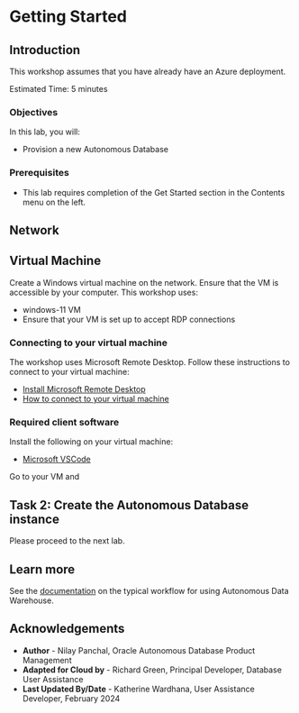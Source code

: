 # Getting Started

## Introduction

This workshop assumes that you have already have an Azure deployment. 

Estimated Time: 5 minutes

### Objectives

In this lab, you will:

-   Provision a new Autonomous Database

### Prerequisites

-   This lab requires completion of the Get Started section in the Contents menu on the left.


## Network

## Virtual Machine
Create a Windows virtual machine on the network. Ensure that the VM is accessible by your computer. This workshop uses: 
* windows-11 VM
* Ensure that your VM is set up to accept RDP connections

### Connecting to your virtual machine
The workshop uses Microsoft Remote Desktop. Follow these instructions to connect to your virtual machine:
* [Install Microsoft Remote Desktop](https://learn.microsoft.com/en-us/windows-server/remote/remote-desktop-services/clients/remote-desktop-clients) 
* [How to connect to your virtual machine](https://learn.microsoft.com/en-us/azure/virtual-machines/windows/connect-rdp)


### Required client software
Install the following on your virtual machine:
* [Microsoft VSCode](https://code.visualstudio.com/download)

Go to your VM and 


[](include:adb-goto-service-body.md)

## Task 2: Create the Autonomous Database instance
[](include:adb-provision-body.md)

Please proceed to the next lab.

## Learn more

See the [documentation](https://docs.oracle.com/en/cloud/paas/autonomous-data-warehouse-cloud/user/autonomous-workflow.html#GUID-5780368D-6D40-475C-8DEB-DBA14BA675C3) on the typical workflow for using Autonomous Data Warehouse.

## Acknowledgements

- **Author** - Nilay Panchal, Oracle Autonomous Database Product Management
- **Adapted for Cloud by** - Richard Green, Principal Developer, Database User Assistance
- **Last Updated By/Date** - Katherine Wardhana, User Assistance Developer, February 2024
